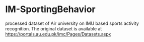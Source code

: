# IM-SportingBehavior
processed dataset of Air university on IMU based sports activity recognition. The original dataset is available at https://portals.au.edu.pk/imc/Pages/Datasets.aspx
